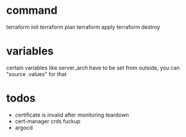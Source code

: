 # command
terraform init
terraform plan
terraform apply
terraform destroy

# variables
certain variables like server_arch have to be set from outside, you can "source .values" for that

# todos
- certificate is invalid after monitoring teardown
- cert-manager crds fuckup
- argocd
